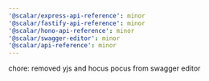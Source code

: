 ```yaml
---
'@scalar/express-api-reference': minor
'@scalar/fastify-api-reference': minor
'@scalar/hono-api-reference': minor
'@scalar/swagger-editor': minor
'@scalar/api-reference': minor
---
```


chore: removed yjs and hocus pocus from swagger editor
